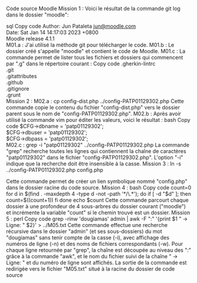Code source Moodle
Mission 1 :
Voici le résultat de la commande git log dans le dossier "moodle":

sql
Copy code
Author: Jun Pataleta <jun@moodle.com>  
Date: Sat Jan 14 14:17:03 2023 +0800  
Moodle release 4.1.1  
M01.a : J'ai utilisé la méthode git pour télécharger le code.
M01.b : Le dossier créé s'appelle "moodle" et contient le code de Moodle.
M01.c : La commande permet de lister tous les fichiers et dossiers qui commencent par ".g" dans le répertoire courant :
Copy code
.gherkin-lintrc  
.git  
.gitattributes  
.github  
.gitignore  
.grunt  
Mission 2 :
M02.a : cp config-dist.php ../config-PATP01129302.php
Cette commande copie le contenu du fichier "config-dist.php" vers le dossier parent sous le nom de "config-PATP01129302.php".
M02.b : Après avoir utilisé la commande vim pour éditer les valeurs, voici le résultat :
bash
Copy code
$CFG->dbname    = 'patp01129302';  
$CFG->dbuser    = 'patp01129302';  
$CFG->dbpass    = 'patp01129302';  
M02.c : grep -i "patp01129302" ../config-PATP01129302.php
La commande "grep" recherche toutes les lignes qui contiennent la chaîne de caractères "patp01129302" dans le fichier "config-PATP01129302.php". L'option "-i" indique que la recherche doit être insensible à la casse.
Mission 3 :
ln -s ../config-PATP01129302.php config.php

Cette commande permet de créer un lien symbolique nommé "config.php" dans le dossier racine du code source.
Mission 4 :
bash
Copy code
count=0
for d in $(find . -maxdepth 4 -type d -not -path '*/\.*'); do
  if [ -d "$d" ]; then
    count=$((count+1))
  fi
done
echo $count
Cette commande parcourt chaque dossier à une profondeur de 4 sous-arbres du dossier courant ("moodle") et incrémente la variable "count" si le chemin trouvé est un dossier.
Mission 5 :
perl
Copy code
grep -rinw 'dougiamas' admin | awk -F ":" '{print $1 " -> Ligne: " $2}' > ../M05.txt
Cette commande effectue une recherche récursive dans le dossier "admin" (et ses sous-dossiers) du mot "dougiamas" sans tenir compte de la casse (-i), avec affichage des numéros de ligne (-n) et des noms de fichiers correspondants (-w).
Pour chaque ligne retournée par "grep", la chaîne est découpée au niveau des ":" grâce à la commande "awk", et le nom du fichier suivi de la chaîne " -> Ligne: " et du numéro de ligne sont affichés.
La sortie de la commande est redirigée vers le fichier "M05.txt" situé à la racine du dossier de code source
